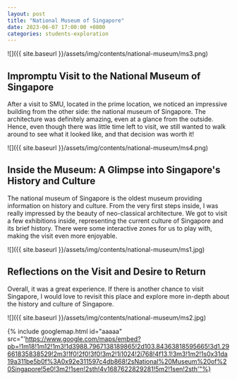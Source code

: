```yaml
---
layout: post
title: "National Museum of Singapore"
date: 2023-06-07 17:00:00 +0800
categories: students-exploration
---
```


![]({{ site.baseurl }}/assets/img/contents/national-museum/ms3.png)
## Impromptu Visit to the National Museum of Singapore
After a visit to SMU, located in the prime location, we noticed an impressive building from the other side: the national museum of Singapore. The architecture was definitely amazing, even at a glance from the outside. Hence, even though there was little time left to visit, we still wanted to walk around to see what it looked like, and that decision was worth it!

![]({{ site.baseurl }}/assets/img/contents/national-museum/ms4.png)
## Inside the Museum: A Glimpse into Singapore's History and Culture
The national museum of Singapore is the oldest museum providing information on history and culture. From the very first steps inside, I was really impressed by the beauty of neo-classical architecture. We got to visit a few exhibitions inside, representing the current culture of Singapore and its brief history. There were some interactive zones for us to play with, making the visit even more enjoyable. 

![]({{ site.baseurl }}/assets/img/contents/national-museum/ms1.jpg)
## Reflections on the Visit and Desire to Return
Overall, it was a great experience. If there is another chance to visit Singapore, I would love to revisit this place and explore more in-depth about the history and culture of Singapore.

![]({{ site.baseurl }}/assets/img/contents/national-museum/ms2.jpg)

{% include googlemap.html id="aaaaa" src="'https://www.google.com/maps/embed?pb=!1m18!1m12!1m3!1d3988.7967138189865!2d103.84363818595665!3d1.29661835838529!2m3!1f0!2f0!3f0!3m2!1i1024!2i768!4f13.1!3m3!1m2!1s0x31da19a311be5b0f%3A0x92e311597c4db868!2sNational%20Museum%20of%20Singapore!5e0!3m2!1sen!2sth!4v1687622829281!5m2!1sen!2sth'"%}
